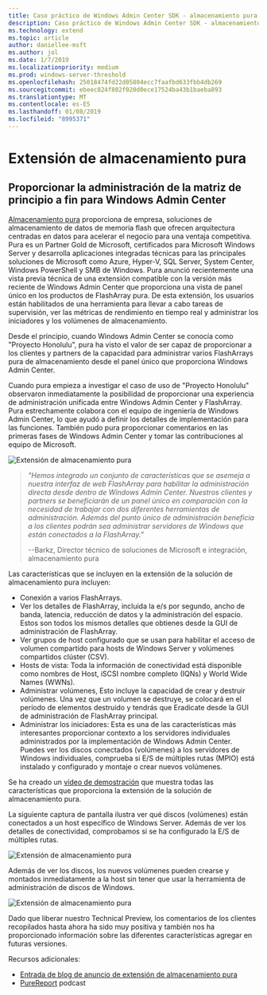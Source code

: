 ```yaml
---
title: Caso práctico de Windows Admin Center SDK - almacenamiento pura
description: Caso práctico de Windows Admin Center SDK - almacenamiento pura
ms.technology: extend
ms.topic: article
author: daniellee-msft
ms.author: jol
ms.date: 1/7/2019
ms.localizationpriority: medium
ms.prod: windows-server-threshold
ms.openlocfilehash: 25018474fd22d05804ecc7faafbd633fbb4db269
ms.sourcegitcommit: ebeec824f802f020d0ece17524ba43b1baeba893
ms.translationtype: MT
ms.contentlocale: es-ES
ms.lasthandoff: 01/08/2019
ms.locfileid: "8995371"
---
```

# Extensión de almacenamiento pura

## Proporcionar la administración de la matriz de principio a fin para Windows Admin Center 

[Almacenamiento pura](https://www.purestorage.com/) proporciona de empresa, soluciones de almacenamiento de datos de memoria flash que ofrecen arquitectura centradas en datos para acelerar el negocio para una ventaja competitiva.  Pura es un Partner Gold de Microsoft, certificados para Microsoft Windows Server y desarrolla aplicaciones integradas técnicas para las principales soluciones de Microsoft como Azure, Hyper-V, SQL Server, System Center, Windows PowerShell y SMB de Windows. Pura anunció recientemente una vista previa técnica de una extensión compatible con la versión más reciente de Windows Admin Center que proporciona una vista de panel único en los productos de FlashArray pura.  De esta extensión, los usuarios están habilitados de una herramienta para llevar a cabo tareas de supervisión, ver las métricas de rendimiento en tiempo real y administrar los iniciadores y los volúmenes de almacenamiento.

Desde el principio, cuando Windows Admin Center se conocía como "Proyecto Honolulu", pura ha visto el valor de ser capaz de proporcionar a los clientes y partners de la capacidad para administrar varios FlashArrays pura de almacenamiento desde el panel único que proporciona Windows Admin Center.

Cuando pura empieza a investigar el caso de uso de "Proyecto Honolulu" observaron inmediatamente la posibilidad de proporcionar una experiencia de administración unificada entre Windows Admin Center y FlashArray. Pura estrechamente colabora con el equipo de ingeniería de Windows Admin Center, lo que ayudó a definir los detalles de implementación para las funciones. También pudo pura proporcionar comentarios en las primeras fases de Windows Admin Center y tomar las contribuciones al equipo de Microsoft. 

![Extensión de almacenamiento pura](../../media/extend-case-study-purestorage/purestorage-1.png)

> <cite>"Hemos integrado un conjunto de características que se asemeja a nuestra interfaz de web FlashArray para habilitar la administración directa desde dentro de Windows Admin Center. Nuestros clientes y partners se beneficiarán de un panel único en comparación con la necesidad de trabajar con dos diferentes herramientas de administración. Además del punto único de administración beneficia a los clientes podrán sea administrar servidores de Windows que están conectados a la FlashArray."</cite>
>
> --Barkz, Director técnico de soluciones de Microsoft e integración, almacenamiento pura

Las características que se incluyen en la extensión de la solución de almacenamiento pura incluyen:
- Conexión a varios FlashArrays.
- Ver los detalles de FlashArray, incluida la e/s por segundo, ancho de banda, latencia, reducción de datos y la administración del espacio. Estos son todos los mismos detalles que obtienes desde la GUI de administración de FlashArray.
- Ver grupos de host configurado que se usan para habilitar el acceso de volumen compartido para hosts de Windows Server y volúmenes compartidos clúster (CSV).
- Hosts de vista: Toda la información de conectividad está disponible como nombres de Host, iSCSI nombre completo (IQNs) y World Wide Names (WWNs).
- Administrar volúmenes, Esto incluye la capacidad de crear y destruir volúmenes. Una vez que un volumen se destruye, se colocará en el período de elementos destruido y tendrás que Eradicate desde la GUI de administración de FlashArray principal.
- Administrar los iniciadores: Esta es una de las características más interesantes proporcionar contexto a los servidores individuales administrados por la implementación de Windows Admin Center. Puedes ver los discos conectados (volúmenes) a los servidores de Windows individuales, comprueba si E/S de múltiples rutas (MPIO) está instalado y configurado y montaje o crear nuevos volúmenes.

Se ha creado un [vídeo de demostración](https://youtu.be/IFAeCAd6V2g) que muestra todas las características que proporciona la extensión de la solución de almacenamiento pura. 

La siguiente captura de pantalla ilustra ver qué discos (volúmenes) están conectados a un host específico de Windows Server. Además de ver los detalles de conectividad, comprobamos si se ha configurado la E/S de múltiples rutas.

![Extensión de almacenamiento pura](../../media/extend-case-study-purestorage/purestorage-2.png)

Además de ver los discos, los nuevos volúmenes pueden crearse y montados inmediatamente a la host sin tener que usar la herramienta de administración de discos de Windows.

![Extensión de almacenamiento pura](../../media/extend-case-study-purestorage/purestorage-3.png)

Dado que liberar nuestro Technical Preview, los comentarios de los clientes recopilados hasta ahora ha sido muy positiva y también nos ha proporcionado información sobre las diferentes características agregar en futuras versiones. 

Recursos adicionales:
- [Entrada de blog de anuncio de extensión de almacenamiento pura](https://blog.purestorage.com/tech-preview-of-the-pure-storage-extension-for-windows-admin-center/)
- [PureReport](https://itunes.apple.com/us/podcast/windows-admin-center-extension-from-pure-storage/id1392639991?i=1000424316130&mt=2) podcast
